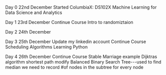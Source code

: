 Day 0 22nd December 
Started ColumbiaX: DS102X Machine Learning for Data Science and Analytics

Day 1 23rd December
Continue Course Intro to randomiztaion

Day 2 24th December

Day 3 25th December
Update my linkedin account
Continue Course Scheduling Algorithms
Learning Python

Day 4 26th December
Continue Course Stable Marriage example
Dijktras algorithm shortest path modify
Balanced Binary Search Tree---used to find median we need to record #of nodes in the subtree for every node

